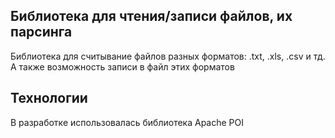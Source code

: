 ## Библиотека для чтения/записи файлов, их парсинга ##
Библиотека для считывание файлов разных форматов: .txt, .xls, .csv и тд. А также возможность записи в файл этих форматов

## Технологии ##
В разработке использовалась библиотека Apache POI
 
